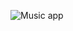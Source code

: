 ![Music app](https://user-images.githubusercontent.com/99091892/200851817-bfa5d6a6-6a9b-4b5d-a734-3d911b21681c.gif)
